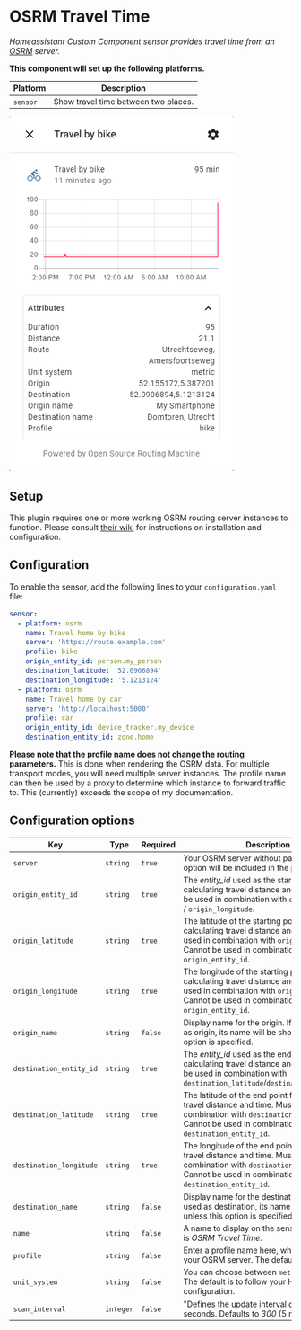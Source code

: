 # OSRM Travel Time

_Homeassistant Custom Component sensor provides travel time from an [OSRM](https://project-osrm.org/) server._

**This component will set up the following platforms.**

Platform | Description
-- | --
`sensor` | Show travel time between two places.

![screenshot](screenshot.png)

## Setup

This plugin requires one or more working OSRM routing server instances to function. Please consult [their wiki](https://github.com/Project-OSRM/osrm-backend/wiki) for instructions on installation and configuration.

## Configuration

To enable the sensor, add the following lines to your `configuration.yaml` file:

```yaml
sensor:
  - platform: osrm
    name: Travel home by bike
    server: 'https://route.example.com'
    profile: bike
    origin_entity_id: person.my_person
    destination_latitude: '52.0906894'
    destination_longitude: '5.1213124'
  - platform: osrm
    name: Travel home by car
    server: 'http://localhost:5000'
    profile: car
    origin_entity_id: device_tracker.my_device
    destination_entity_id: zone.home
```

**Please note that the profile name does not change the routing parameters.** This is done when rendering the OSRM data. For multiple transport modes, you will need multiple server instances. The profile name can then be used by a proxy to determine which instance to forward traffic to. This (currently) exceeds the scope of my documentation.

## Configuration options
Key | Type | Required | Description
-- | -- | -- | --
`server` | `string` | `true` | Your OSRM server without path. The `profile` option will be included in the path.
`origin_entity_id` | `string` | `true` | The *entity_id* used as the starting point for calculating travel distance and time. Cannot be used in combination with `origin_latitude` / `origin_longitude`.
`origin_latitude` | `string` | `true` | The latitude of the starting point for calculating travel distance and time. Must be used in combination with `origin_longitude`. Cannot be used in combination with `origin_entity_id`.
`origin_longitude` | `string` | `true` | The longitude of the starting point for calculating travel distance and time. Must be used in combination with `origin_latitude`. Cannot be used in combination with `origin_entity_id`.
`origin_name` | `string` | `false` | Display name for the origin. If entity is used as origin, its name will be shown unless this option is specified.
`destination_entity_id` | `string` | `true` | The *entity_id* used as the end point for calculating travel distance and time. Cannot be used in combination with `destination_latitude`/`destination_longitude`.
`destination_latitude` | `string` | `true` | The latitude of the end point for calculating travel distance and time. Must be used in combination with `destination_longitude`. Cannot be used in combination with `destination_entity_id`.
`destination_longitude` | `string` | `true` | The longitude of the end point for calculating travel distance and time. Must be used in combination with `destination_latitude`. Cannot be used in combination with `destination_entity_id`.
`destination_name` | `string` | `false` | Display name for the destination. If entity is used as destination, its name will be shown unless this option is specified.
`name` | `string` | `false` | A name to display on the sensor. The default is *OSRM Travel Time*.
`profile` | `string` | `false` | Enter a profile name here, which exists in your OSRM server. The default is *car*.
`unit_system` | `string` | `false` | You can choose between `metric` or `imperial`. The default is to follow your Home Assistant configuration.
`scan_interval` | `integer` | `false` | "Defines the update interval of the sensor in seconds. Defaults to *300* (5 minutes)."